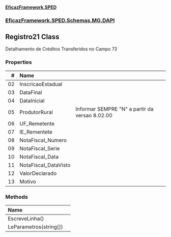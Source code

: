 #### [EficazFramework.SPED](EficazFrameworkSPED.md 'EficazFramework SPED')
### [EficazFramework.SPED.Schemas.MG.DAPI](EficazFramework.SPED.Schemas.MG.DAPI.md 'EficazFramework.SPED.Schemas.MG.DAPI')

## Registro21 Class

Detalhamento de Créditos Transferidos no Campo 73
### Properties

| # | Name | |
| ---: | :--- | :--- |
| 02 | InscricaoEstadual |  |
| 03 | DataFinal |  |
| 04 | DataInicial |  |
| 05 | ProdutorRural | Informar SEMPRE "N" a partir da versao 8.02.00 |
| 06 | UF_Remetente |  |
| 07 | IE_Rementete |  |
| 08 | NotaFiscal_Numero |  |
| 09 | NotaFiscal_Serie |  |
| 10 | NotaFiscal_Data |  |
| 11 | NotaFiscal_DataVisto |  |
| 12 | ValorDeclarado |  |
| 13 | Motivo |  |
### Methods

| Name | |
| :--- | :--- |
| EscreveLinha() |  |
| LeParametros(string[]) |  |
